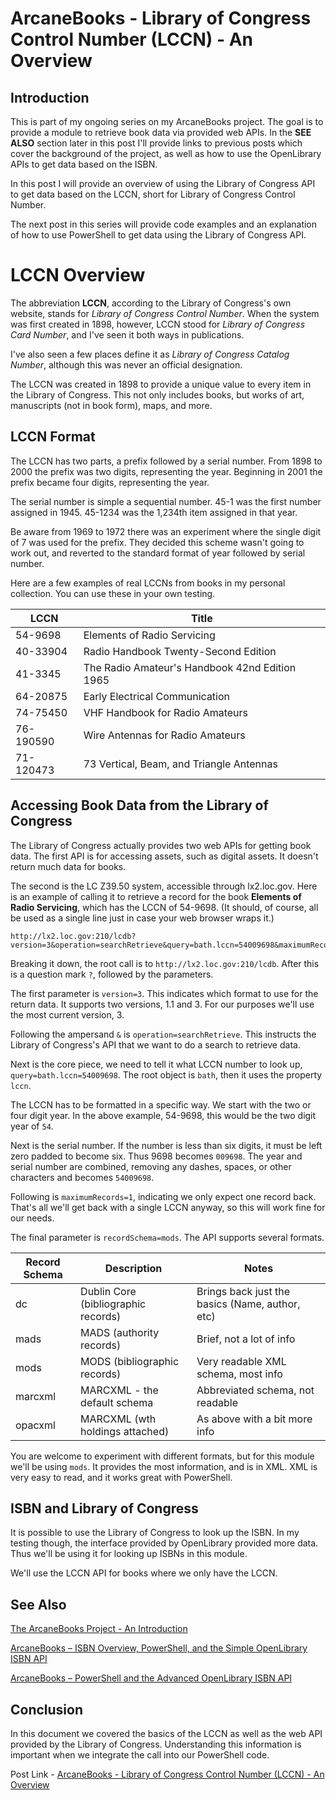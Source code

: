 # ArcaneBooks - Library of Congress Control Number (LCCN) - An Overview

## Introduction

This is part of my ongoing series on my ArcaneBooks project. The goal is to provide a module to retrieve book data via provided web APIs. In the **SEE ALSO** section later in this post I'll provide links to previous posts which cover the background of the project, as well as how to use the OpenLibrary APIs to get data based on the ISBN.

In this post I will provide an overview of using the Library of Congress API to get data based on the LCCN, short for Library of Congress Control Number.

The next post in this series will provide code examples and an explanation of how to use PowerShell to get data using the Library of Congress API.

# LCCN Overview

The abbreviation **LCCN**, according to the Library of Congress's own website, stands for _Library of Congress Control Number_. When the system was first created in 1898, however, LCCN stood for _Library of Congress Card Number_, and I've seen it both ways in publications.

I've also seen a few places define it as _Library of Congress Catalog Number_, although this was never an official designation.

The LCCN was created in 1898 to provide a unique value to every item in the Library of Congress. This not only includes books, but works of art, manuscripts (not in book form), maps, and more.

## LCCN Format

The LCCN has two parts, a prefix followed by a serial number. From 1898 to 2000 the prefix was two digits, representing the year. Beginning in 2001 the prefix became four digits, representing the year.

The serial number is simple a sequential number. 45-1 was the first number assigned in 1945. 45-1234 was the 1,234th item assigned in that year.

Be aware from 1969 to 1972 there was an experiment where the single digit of 7 was used for the prefix. They decided this scheme wasn't going to work out, and reverted to the standard format of year followed by serial number.

Here are a few examples of real LCCNs from books in my personal collection. You can use these in your own testing.

| LCCN | Title |
|-------|-------|
| 54-9698 | Elements of Radio Servicing |
| 40-33904 | Radio Handbook Twenty-Second Edition |
| 41-3345 | The Radio Amateur's Handbook 42nd Edition 1965 |
| 64-20875 | Early Electrical Communication |
| 74-75450 | VHF Handbook for Radio Amateurs |
| 76-190590 | Wire Antennas for Radio Amateurs |
| 71-120473 | 73 Vertical, Beam, and Triangle Antennas |

## Accessing Book Data from the Library of Congress

The Library of Congress actually provides two web APIs for getting book data. The first API is for accessing assets, such as digital assets. It doesn't return much data for books.

The second is the LC Z39.50 system, accessible through lx2.loc.gov. Here is an example of calling it to retrieve a record for the book **Elements of Radio Servicing**, which has the LCCN of 54-9698. (It should, of course, all be used as a single line just in case your web browser wraps it.)

```
http://lx2.loc.gov:210/lcdb?version=3&operation=searchRetrieve&query=bath.lccn=54009698&maximumRecords=1&recordSchema=mods
```

Breaking it down, the root call is to `http://lx2.loc.gov:210/lcdb`. After this is a question mark `?`, followed by the parameters.

The first parameter is `version=3`. This indicates which format to use for the return data. It supports two versions, 1.1 and 3. For our purposes we'll use the most current version, 3.

Following the ampersand `&` is `operation=searchRetrieve`. This instructs the Library of Congress's API that we want to do a search to retrieve data.

Next is the core piece, we need to tell it what LCCN number to look up, `query=bath.lccn=54009698`. The root object is `bath`, then it uses the property `lccn`.

The LCCN has to be formatted in a specific way. We start with the two or four digit year. In the above example, 54-9698, this would be the two digit year of `54`.

Next is the serial number. If the number is less than six digits, it must be left zero padded to become six. Thus 9698 becomes `009698`. The year and serial number are combined, removing any dashes, spaces, or other characters and becomes `54009698`.

Following is `maximumRecords=1`, indicating we only expect one record back. That's all we'll get back with a single LCCN anyway, so this will work fine for our needs.

The final parameter is `recordSchema=mods`. The API supports several formats.

| Record Schema | Description | Notes |
|-------|-------|-----|
| dc | Dublin Core (bibliographic records) | Brings back just the basics (Name, author, etc) |
| mads | MADS (authority records) | Brief, not a lot of info |
| mods | MODS (bibliographic records) | Very readable XML schema, most info |
| marcxml | MARCXML - the default schema | Abbreviated schema, not readable |
| opacxml | MARCXML (wth holdings attached) | As above with a bit more info |

You are welcome to experiment with different formats, but for this module we'll be using `mods`. It provides the most information, and is in XML. XML is very easy to read, and it works great with PowerShell.

## ISBN and Library of Congress

It is possible to use the Library of Congress to look up the ISBN. In my testing though, the interface provided by OpenLibrary provided more data. Thus we'll be using it for looking up ISBNs in this module.

We'll use the LCCN API for books where we only have the LCCN.

## See Also

[The ArcaneBooks Project - An Introduction](https://arcanecode.com/2023/03/13/the-arcanebooks-project-an-introduction/)

[ArcaneBooks – ISBN Overview, PowerShell, and the Simple OpenLibrary ISBN API](https://arcanecode.com/2023/03/20/arcanebooks-isbn-overview-powershell-and-the-simple-openlibrary-isbn-api/)

[ArcaneBooks – PowerShell and the Advanced OpenLibrary ISBN API](https://arcanecode.com/2023/04/03/arcanebooks-powershell-and-the-advanced-openlibrary-isbn-api/)

## Conclusion

In this document we covered the basics of the LCCN as well as the web API provided by the Library of Congress. Understanding this information is important when we integrate the call into our PowerShell code.

Post Link - [ArcaneBooks - Library of Congress Control Number (LCCN) - An Overview](https://arcanecode.com/2023/04/10/arcanebooks-library-of-congress-control-number-lccn-an-overview/)
